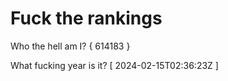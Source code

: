 # Fuck the rankings

Who the hell am I?
{ 614183 }

What fucking year is it?
[ 2024-02-15T02:36:23Z ]
